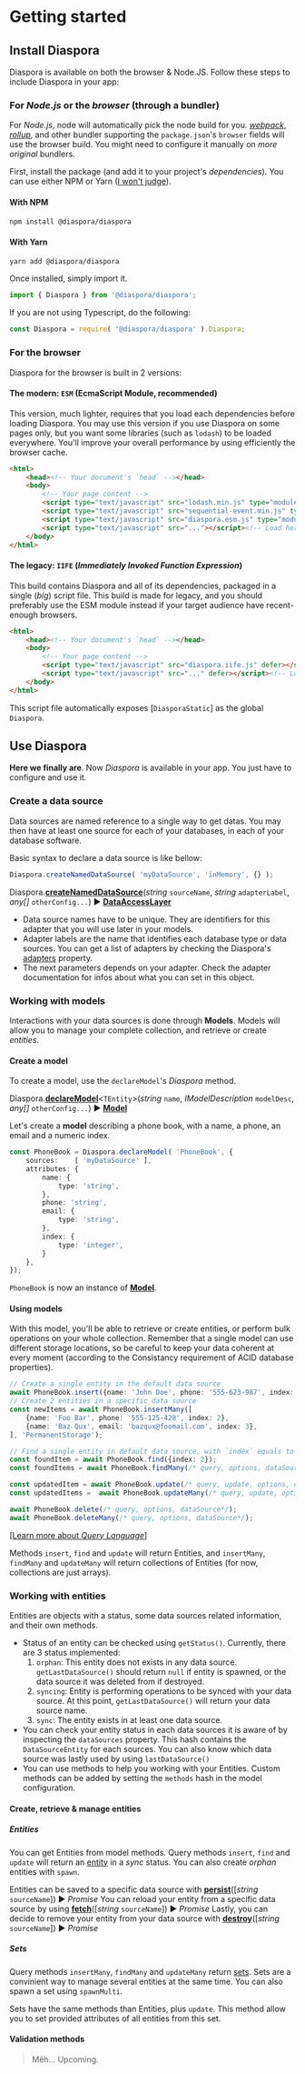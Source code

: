 # Getting started

## Install Diaspora

Diaspora is available on both the browser & Node.JS. Follow these steps to include Diaspora in your app:

### For *Node.js* or the *browser* (through a bundler)

For *Node.js*, node will automatically pick the node build for you.
[*webpack*](https://webpack.js.org/), [*rollup*](https://rollupjs.org/guide/en), and other bundler supporting the `package.json`'s `browser` fields will use the browser build. You might need to configure it manually on *more original* bundlers.

First, install the package (and add it to your project's *dependencies*). You can use either NPM or Yarn ([I won't judge](https://hackernoon.com/its-ok-to-not-use-yarn-f28dc766ef32)).

<div class="tabs tabs-code" markdown="1">
<div class="tab" data-ref="npm" markdown="1">

#### With NPM

```sh
npm install @diaspora/diaspora
```

</div>

<div class="tab" data-ref="yarn" markdown="1">

#### With Yarn

```sh
yarn add @diaspora/diaspora
```

</div>
</div>

Once installed, simply import it.

```ts
import { Diaspora } from '@diaspora/diaspora';
```

If you are not using Typescript, do the following:

```js
const Diaspora = require( '@diaspora/diaspora' ).Diaspora;
```

### For the browser

Diaspora for the browser is built in 2 versions:

#### The modern: `ESM` (EcmaScript Module, recommended)

This version, much lighter, requires that you load each dependencies before loading Diaspora. You may use this version if you use Diaspora on some pages only, but you want some libraries (such as `lodash`) to be loaded everywhere. You'll improve your overall performance by using efficiently the browser cache.

```html
<html>
	<head><!-- Your document's `head` --></head>
	<body>
		<!-- Your page content -->
		<script type="text/javascript" src="lodash.min.js" type="module" defer></script>
		<script type="text/javascript" src="sequential-event.min.js" type="module" defer></script>
		<script type="text/javascript" src="diaspora.esm.js" type="module" defer></script>
		<script type="text/javascript" src="..."></script><!-- Load here your main page script. -->
	</body>
</html>
```

#### The legacy: `IIFE` (*Immediately Invoked Function Expression*)

This build contains Diaspora and all of its dependencies, packaged in a single (*big*) script file. This build is made for legacy, and you should preferably use the ESM module instead if your target audience have recent-enough browsers.

```html
<html>
	<head><!-- Your document's `head` --></head>
	<body>
		<!-- Your page content -->
		<script type="text/javascript" src="diaspora.iife.js" defer></script>
		<script type="text/javascript" src="..." defer></script><!-- Load here your main page script. -->
	</body>
</html>
```

This script file automatically exposes [`DiasporaStatic`] as the global `Diaspora`.

## Use Diaspora

**Here we finally are**. Now *Diaspora* is available in your app. You just have to configure and use it.

### Create a data source

Data sources are named reference to a single way to get datas. You may then have at least one source for each of your databases, in each of your database software.

Basic syntax to declare a data source is like bellow:

```ts
Diaspora.createNamedDataSource( 'myDataSource', 'inMemory', {} );
```

<div class="note">
Diaspora.<b><a href="/api?pkg=@diaspora%2Fdiaspora&v=0.3.0&symbolPath=@diaspora%2Fdiaspora%2FDiasporaStatic#createNamedDataSource" target="_blank">createNamedDataSource</a></b>(<em>string</em> <code>sourceName</code>, <em>string</em> <code>adapterLabel</code>, <em>any[]</em> <code>otherConfig...</code>) ► <b><a href="/api?pkg=@diaspora%2Fdiaspora&v=0.3.0&symbolPath=@diaspora%2Fdiaspora%2FAdapters%2FDataAccessLayer" target="_blank">DataAccessLayer</a></b>
</div>

* Data source names have to be unique. They are identifiers for this adapter that you will use later in your models.
* Adapter labels are the name that identifies each database type or data sources. You can get a list of adapters by checking the Diaspora's [adapters](/api?pkg=@diaspora%2Fdiaspora&v=0.3.0&symbolPath=@diaspora%2Fdiaspora%2FDiasporaStatic#adapters) property.
* The next parameters depends on your adapter. Check the adapter documentation for infos about what you can set in this object.

### Working with models

Interactions with your data sources is done through **Models**. Models will allow you to manage your complete collection, and retrieve or create *entities*.

#### Create a model

To create a model, use the `declareModel`'s *Diaspora* method.

<div class="note" markdown="1">
Diaspora.<b><a href="/api?pkg=@diaspora%2Fdiaspora&v=0.3.0&symbolPath=@diaspora%2Fdiaspora%2FDiasporaStatic#declareModel" target="_blank">declareModel</a></b>&lt;<code>TEntity</code>&gt;(<em>string</em> <code>name</code>, <em>IModelDescription</em> <code>modelDesc</code>, <em>any[]</em> <code>otherConfig...</code>) ► <b><a href="/api?pkg=@diaspora%2Fdiaspora&v=0.3.0&symbolPath=@diaspora%2Fdiaspora%2FAdapters%2FModel" target="_blank">Model</a></b>
</div>

Let's create a **model** describing a phone book, with a name, a phone, an email and a numeric index.

```ts
const PhoneBook = Diaspora.declareModel( 'PhoneBook', {
	sources:    [ 'myDataSource' ],
	attributes: {
		name: {
			type: 'string',
		},
		phone: 'string',
		email: {
			type: 'string',
		},
		index: {
			type: 'integer',
		}
	},
});
```

`PhoneBook` is now an instance of **[Model](/api?pkg=@diaspora%2Fdiaspora&v=0.3.0&symbolPath=@diaspora%2Fdiaspora%2FModel)**.

<!-- You can see more infos about how to configure a model [here](#) -->

#### Using models

With this model, you'll be able to retrieve or create entities, or perform bulk operations on your whole collection. Remember that a single model can use different storage locations, so be careful to keep your data coherent at every moment (according to the Consistancy requirement of ACID database properties).

```ts
// Create a single entity in the default data source
await PhoneBook.insert({name: 'John Doe', phone: '555-623-987', index: 1});
// Create 2 entities in a specific data source
const newItems = await PhoneBook.insertMany([
	{name: 'Foo Bar', phone: '555-125-428', index: 2},
	{name: 'Baz Qux', email: 'bazqux@foomail.com', index: 3},
], 'PermanentStorage');

// Find a single entity in default data source, with `index` equals to 2
const foundItem = await PhoneBook.find({index: 2});
const foundItems = await PhoneBook.findMany(/* query, options, dataSource*/);

const updatedItem = await PhoneBook.update(/* query, update, options, dataSource*/);
const updatedItems =  await PhoneBook.updateMany(/* query, update, options, dataSource*/);

await PhoneBook.delete(/* query, options, dataSource*/);
await PhoneBook.deleteMany(/* query, options, dataSource*/);
```

[[Learn more about *Query Language*]](./query-language)

Methods `insert`, `find` and `update` will return Entities, and `insertMany`, `findMany` and `updateMany` will return collections of Entities (for now, collections are just arrays).

### Working with entities

Entities are objects with a status, some data sources related information, and their own methods.

* Status of an entity can be checked using `getStatus()`.  Currently, there are 3 status implemented:
   1. `orphan`: This entity does not exists in any data source. `getLastDataSource()` should return `null` if entity is spawned, or the data source it was deleted from if destroyed.
   1. `syncing`: Entity is performing operations to be synced with your data source. At this point, `getLastDataSource()` will return your data source name.
   1. `sync`: The entity exists in at least one data source.
* You can check your entity status in each data sources it is aware of by inspecting the `dataSources` property. This hash contains the `DataSourceEntity` for each sources. You can also know which data source was lastly used by using `lastDataSource()`
* You can use methods to help you working with your Entities. Custom methods can be added by setting the `methods` hash in the model configuration.

#### Create, retrieve & manage entities

##### Entities

You can get Entities from model methods. Query methods `insert`, `find` and `update` will return an [entity](/api?pkg=@diaspora%2Fdiaspora&v=0.3.0&symbolPath=@diaspora%2Fdiaspora%2FEntity) in a *sync* status. You can also create *orphan* entities with `spawn`.

Entities can be saved to a specific data source with **[persist](/api?pkg=@diaspora%2Fdiaspora&v=0.3.0&symbolPath=@diaspora%2Fdiaspora%2FEntity#persist)**([*string* `sourceName`]) ► *Promise*
You can reload your entity from a specific data source by using **[fetch](/api?pkg=@diaspora%2Fdiaspora&v=0.3.0&symbolPath=@diaspora%2Fdiaspora%2FEntity#fetch)**([*string* `sourceName`]) ► *Promise*
Lastly, you can decide to remove your entity from your data source with **[destroy](/api?pkg=@diaspora%2Fdiaspora&v=0.3.0&symbolPath=@diaspora%2Fdiaspora%2FEntity#destroy)**([*string* `sourceName`]) ► *Promise*

##### Sets

Query methods `insertMany`, `findMany` and `updateMany` return [sets](/api?pkg=@diaspora%2Fdiaspora&v=0.3.0&symbolPath=@diaspora%2Fdiaspora%2FSet). Sets are a convinient way to manage several entities at the same time. You can also spawn a set using `spawnMulti`.

Sets have the same methods than Entities, plus `update`. This method allow you to set provided attributes of all entities from this set.

#### Validation methods

> Mêh... Upcoming.
